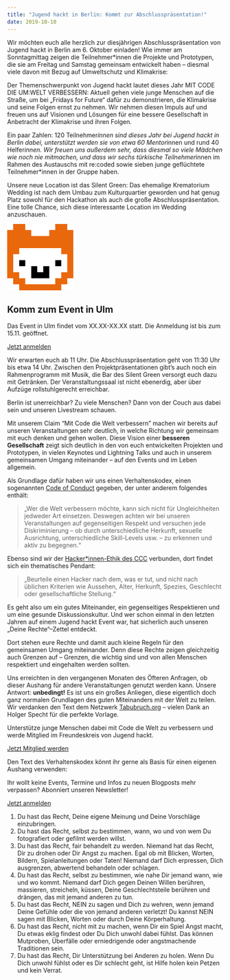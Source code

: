 ```yaml
---
title: "Jugend hackt in Berlin: Kommt zur Abschlusspräsentation!"
date: 2019-10-10
---
```


Wir möchten euch alle herzlich zur diesjährigen Abschlusspräsentation von Jugend hackt in Berlin am 6. Oktober einladen! Wie immer am Sonntagmittag zeigen die Teilnehmer*innen die Projekte und Prototypen, die sie am Freitag und Samstag gemeinsam entwickelt haben – diesmal viele davon mit Bezug auf Umweltschutz und Klimakrise:

Der Themenschwerpunkt von Jugend hackt lautet dieses Jahr MIT CODE DIE UM:WELT VERBESSERN: Aktuell gehen viele junge Menschen auf die Straße, um bei „Fridays for Future“ dafür zu demonstrieren, die Klimakrise und seine Folgen ernst zu nehmen. Wir nehmen diesen Impuls auf und freuen uns auf Visionen und Lösungen für eine bessere Gesellschaft in Anbetracht der Klimakrise und ihren Folgen.

Ein paar Zahlen: 120 Teilnehmer*innen sind dieses Jahr bei Jugend hackt in Berlin dabei, unterstützt werden sie von etwa 60 Mentor*innen und rund 40 Helfer*innen. Wir freuen uns außerdem sehr, dass diesmal so viele Mädchen wie noch nie mitmachen, und dass wir sechs türkische Teilnehmer*innen im Rahmen des Austauschs mit re:coded sowie sieben junge geflüchtete Teilnehmer*innen in der Gruppe haben.

Unsere neue Location ist das Silent Green: Das ehemalige Krematorium Wedding ist nach dem Umbau zum Kulturquartier geworden und hat genug Platz sowohl für den Hackathon als auch die große Abschlusspräsentation. Eine tolle Chance, sich diese interessante Location im Wedding anzuschauen.

<div class="float-box float-box--orange float-box--right">
    <img src="/images/JH-Illustration-Alpaca-Orange-Deep-RGB.svg" alt="" class="float-box-head">
    <img src="//placekitten.com/236/157" alt="">
    <h2 class="float-box-title">Komm zum Event in Ulm</h2>
    <p>Das Event in Ulm findet vom XX.XX-XX.XX statt. Die Anmeldung ist bis zum 15.11. geöffnet. </p>
    <a href="#" class="button button--simple button--orange">Jetzt anmelden</a>
</div>

Wir erwarten euch ab 11 Uhr. Die Abschlusspräsentation geht von 11:30 Uhr bis etwa 14 Uhr. Zwischen den Projektpräsentationen gibt’s auch noch ein Rahmenprogramm mit Musik, die Bar des Silent Green versorgt euch dazu mit Getränken. Der Veranstaltungssaal ist nicht ebenerdig, aber über Aufzüge rollstuhlgerecht erreichbar.

Berlin ist unerreichbar? Zu viele Menschen? Dann von der Couch aus dabei sein und unseren Livestream schauen.

<p>Mit unserem Claim “Mit Code die Welt verbessern” machen wir bereits auf unseren Veranstaltungen sehr deutlich, in welche Richtung wir gemeinsam mit euch denken und gehen wollen. Diese Vision einer <strong>besseren Gesellschaft</strong> zeigt sich deutlich in den von euch entwickelten Projekten und Prototypen, in vielen Keynotes und Lightning Talks und auch in unserem gemeinsamen Umgang miteinander – auf den Events und im Leben allgemein.</p>


<p>Als Grundlage dafür haben wir uns einen Verhaltenskodex, einen sogenannten <a href="https://jugendhackt.org/code-of-conduct/">Code of Conduct</a> gegeben, der unter anderem folgendes enthält:</p>



<blockquote class="wp-block-quote"><p>„Wer die Welt verbessern möchte, kann sich nicht für Ungleichheiten jedweder Art einsetzen. Deswegen achten wir bei unseren Veranstaltungen auf gegenseitigen Respekt und versuchen jede Diskriminierung – ob durch unterschiedliche Herkunft, sexuelle Ausrichtung, unterschiedliche Skill-Levels usw. – zu erkennen und aktiv zu begegnen.“</p></blockquote>



<p>Ebenso sind wir der <a href="https://www.ccc.de/de/hackerethik" target="_blank" rel="noopener noreferrer">Hacker*innen-Ethik des CCC</a> verbunden, dort findet sich ein thematisches Pendant:</p>



<blockquote class="wp-block-quote"><p>„Beurteile einen Hacker nach dem, was er tut, und nicht nach üblichen Kriterien wie Aussehen, Alter, Herkunft, Spezies, Geschlecht oder gesellschaftliche Stellung.“</p></blockquote>



<p>Es geht also um ein gutes Miteinander, ein gegenseitiges Respektieren und um eine gesunde Diskussionskultur. Und wer schon einmal in den letzten Jahren auf einem Jugend hackt Event war, hat sicherlich auch unseren „Deine Rechte“–Zettel entdeckt.</p>



<figure class="wp-block-embed-twitter wp-block-embed is-type-rich is-provider-twitter"><div class="wp-block-embed__wrapper">
<twitter-widget class="twitter-tweet twitter-tweet-rendered" id="twitter-widget-0" style="position: static; visibility: visible; display: block; transform: rotate(0deg); max-width: 100%; width: 550px; min-width: 220px; margin-top: 10px; margin-bottom: 10px;" data-tweet-id="934355372789456900"></twitter-widget><script async="" src="https://platform.twitter.com/widgets.js" charset="utf-8"></script>
</div></figure>



<p>Dort stehen eure Rechte und damit auch kleine Regeln für den gemeinsamen Umgang miteinander. Denn diese Rechte zeigen gleichzeitig auch Grenzen auf – Grenzen, die wichtig sind und von allen Menschen respektiert und eingehalten werden sollten.</p>



<p>Uns erreichten in den vergangenen Monaten des Öfteren Anfragen, ob dieser Aushang für andere Veranstaltungen genutzt werden kann. Unsere Antwort: <strong>unbedingt!</strong> Es ist uns ein großes Anliegen, diese eigentlich doch ganz normalen Grundlagen des guten Miteinanders mit der Welt zu teilen. Wir verdanken den Text dem Netzwerk <a href="https://www.tabubruch.org/verhaltenskodex/" target="_blank" rel="noopener noreferrer">Tabubruch.org</a> – vielen Dank an Holger Specht für die perfekte Vorlage.</p>

<div class="c-breakbox c-breakbox--bg">
    <p class="c-breakbox-head">Unterstütze junge Menschen dabei mit Code die Welt zu verbessern und werde Mitglied im Freundeskreis von Jugend hackt.</p>
    <a href="#" class="button button--simple button--red">Jetzt Mitglied werden</a>
</div> 

<p>Den Text des Verhaltenskodex könnt ihr gerne als Basis für einen eigenen Aushang verwenden:</p>

<div class="c-breakbox c-breakbox--grey">
    <p class="c-breakbox-head">Ihr wollt keine Events, Termine und Infos zu neuen Blogposts mehr verpassen? Abonniert unseren Newsletter!</p>
    <a href="#" class="button button--simple button--blue">Jetzt anmelden</a>
</div> 

<ol><li>Du hast das Recht, Deine eigene Meinung und Deine Vorschläge einzubringen.</li><li>Du hast das Recht, selbst zu bestimmen, wann, wo und von wem Du fotografiert oder gefilmt werden willst.</li><li>Du hast das Recht, fair behandelt zu werden. Niemand hat das Recht, Dir zu drohen oder Dir Angst zu machen. Egal ob mit Blicken, Worten, Bildern, Spielanleitungen oder Taten! Niemand darf Dich erpressen, Dich ausgrenzen, abwertend behandeln oder schlagen.</li><li>Du hast das Recht, selbst zu bestimmen, wie nahe Dir jemand wann, wie und wo kommt. Niemand darf Dich gegen Deinen Willen berühren, massieren, streicheln, küssen, Deine Geschlechtsteile berühren und drängen, das mit jemand anderen zu tun.</li><li>Du hast das Recht, NEIN zu sagen und Dich zu wehren, wenn jemand Deine Gefühle oder die von jemand anderen verletzt! Du kannst NEIN sagen mit Blicken, Worten oder durch Deine Körperhaltung.</li><li>Du hast das Recht, nicht mit zu machen, wenn Dir ein Spiel Angst macht, Du etwas eklig findest oder Du Dich unwohl dabei fühlst. Das können Mutproben, Überfälle oder erniedrigende oder angstmachende Traditionen sein.</li><li>Du hast das Recht, Dir Unterstützung bei Anderen zu holen. Wenn Du Dich unwohl fühlst oder es Dir schlecht geht, ist Hilfe holen kein Petzen und kein Verrat.</li></ol>